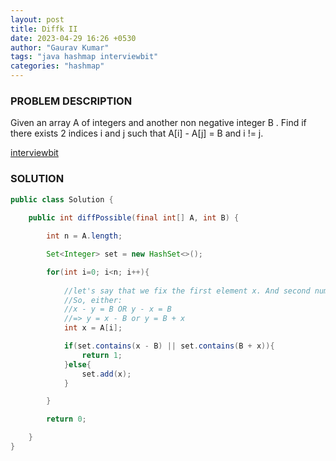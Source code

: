 ```yaml
---
layout: post
title: Diffk II
date: 2023-04-29 16:26 +0530
author: "Gaurav Kumar"
tags: "java hashmap interviewbit"
categories: "hashmap"
---
```


### PROBLEM DESCRIPTION

Given an array A of integers and another non negative integer B .
Find if there exists 2 indices i and j such that A[i] - A[j] = B and i != j.

[interviewbit](https://www.interviewbit.com/problems/diffk-ii/)

### SOLUTION

```java
public class Solution {
    
    public int diffPossible(final int[] A, int B) {

        int n = A.length;

        Set<Integer> set = new HashSet<>();

        for(int i=0; i<n; i++){
            
            //let's say that we fix the first element x. And second number which we would need is y.
            //So, either:
            //x - y = B OR y - x = B
            //=> y = x - B or y = B + x
            int x = A[i];

            if(set.contains(x - B) || set.contains(B + x)){
                return 1;
            }else{
                set.add(x);
            }

        }

        return 0;

    }
}

```
